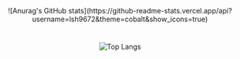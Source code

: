 <!--
**lsh9672/lsh9672** is a ✨ _special_ ✨ repository because its `README.md` (this file) appears on your GitHub profile.

Here are some ideas to get you started:

- 🔭 I’m currently working on ...
- 🌱 I’m currently learning ...
- 👯 I’m looking to collaborate on ...
- 🤔 I’m looking for help with ...
- 💬 Ask me about ...
- 📫 How to reach me: ...
- 😄 Pronouns: ...
- ⚡ Fun fact: ...
-->

<div align="center">
![Anurag's GitHub stats](https://github-readme-stats.vercel.app/api?username=lsh9672&theme=cobalt&show_icons=true)
 
#
 
![Top Langs](https://github-readme-stats.vercel.app/api/top-langs/?username=lsh9672&layout=cobalt&theme=tokyonight)
 </div>

#
